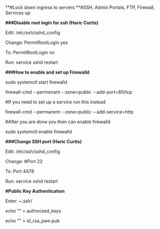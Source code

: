 **#Lock down ingress to servers
**#SSH, Admin Portals, FTP, Firewall, Services up



**###Disable root login for ssh (Haric Curtis)**

Edit: /etc/ssh/sshd_config

Change: PermitRootLogin yes

To: PermitRootLogin no

Run: service sshd restart


**###How to enable and set up Firewalld**

sudo systemctl start firewalld

firewall-cmd --permenant --zone=public --add-port=80/tcp

#If you need to set up a service run this instead

firewall-cmd --permanent --zone=public --add-service=http

#After you are done you then can enable firewalld

sudo systemctl enable firewalld


**###Change SSH port (Haric Curtis)**

Edit: /etc/ssh/sshd_config

Change: #Port 22

To: Port 4478

Run: service sshd restart

**#Public Key Authentication**

Enter: ~.ssh/

echo "" > authorized_keys

echo "" > id_rsa_pwn.pub
